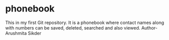 # phonebook
This in my first Git repository. It is a phonebook where contact names along with numbers can be saved, deleted, searched and also viewed.
Author- Arushmita Sikder
